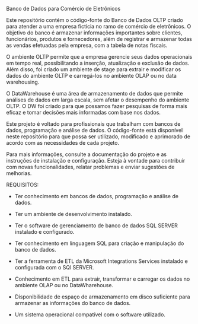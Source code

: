 Banco de Dados para Comércio de Eletrônicos


Este repositório contém o código-fonte do Banco de Dados OLTP criado para atender a uma empresa fictícia no ramo de comércio de eletrônicos. O objetivo do banco é armazenar informações importantes sobre clientes, funcionários, produtos e fornecedores, além de registrar e armazenar todas as vendas efetuadas pela empresa, com a tabela de notas fiscais.

O ambiente OLTP permite que a empresa gerencie seus dados operacionais em tempo real, possibilitando a inserção, atualização e exclusão de dados. Além disso, foi criado um ambiente de stage para extrair e modificar os dados do ambiente OLTP e carregá-los no ambiente OLAP ou no data warehousing.

O DataWarehouse é uma área de armazenamento de dados que permite análises de dados em larga escala, sem afetar o desempenho do ambiente OLTP. O DW foi criado para que possamos fazer pesquisas de forma mais eficaz e tomar decisões mais informadas com base nos dados.

Este projeto é voltado para profissionais que trabalham com bancos de dados, programação e análise de dados. O código-fonte está disponível neste repositório para que possa ser utilizado, modificado e aprimorado de acordo com as necessidades de cada projeto.

Para mais informações, consulte a documentação do projeto e as instruções de instalação e configuração. Esteja à vontade para contribuir com novas funcionalidades, relatar problemas e enviar sugestões de melhorias.

REQUISITOS:

- Ter conhecimento em bancos de dados, programação e análise de dados.

- Ter um ambiente de desenvolvimento instalado.

- Ter o software de gerenciamento de banco de dados SQL SERVER instalado e configurado.

- Ter conhecimento em linguagem SQL para criação e manipulação do banco de dados.

- Ter a ferramenta de ETL da Microsoft Integrations Services instalado e configurada com o SQl SERVER.

- Conhecimento em ETL para extrair, transformar e carregar os dados no ambiente OLAP ou no DataWharehouse.

- Disponibilidade de espaço de armazenamento em disco suficiente para armazenar as informações do banco de dados.

- Um sistema operacional compatível com o software utilizado.



